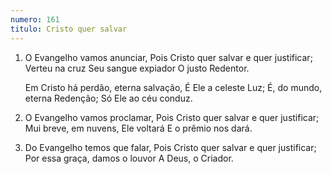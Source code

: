```yaml
---
numero: 161
titulo: Cristo quer salvar
---
```

1. O Evangelho vamos anunciar,
   Pois Cristo quer salvar e quer justificar;
   Verteu na cruz Seu sangue expiador
   O justo Redentor.

    Em Cristo há perdão, eterna salvação,
    É Ele a celeste Luz;
    É, do mundo, eterna Redenção;
    Só Ele ao céu conduz.

2. O Evangelho vamos proclamar,
   Pois Cristo quer salvar e quer justificar;
   Mui breve, em nuvens, Ele voltará
   E o prêmio nos dará.

3. Do Evangelho temos que falar,
   Pois Cristo quer salvar e quer justificar;
   Por essa graça, damos o louvor
   A Deus, o Criador.
